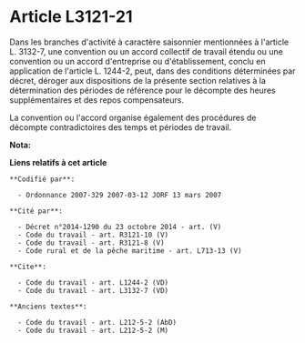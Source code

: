 # Article L3121-21

Dans les branches d'activité à caractère saisonnier mentionnées à l'article L. 3132-7, une convention ou un accord collectif
de travail étendu ou une convention ou un accord d'entreprise ou d'établissement, conclu en application de l'article L.
1244-2, peut, dans des conditions déterminées par décret, déroger aux dispositions de la présente section relatives à la
détermination des périodes de référence pour le décompte des heures supplémentaires et des repos compensateurs.

La convention ou l'accord organise également des procédures de décompte contradictoires des temps et périodes de travail.

**Nota:**



**Liens relatifs à cet article**

	**Codifié par**:

	  - Ordonnance 2007-329 2007-03-12 JORF 13 mars 2007

	**Cité par**:

	  - Décret n°2014-1290 du 23 octobre 2014 - art. (V)
	  - Code du travail - art. R3121-10 (V)
	  - Code du travail - art. R3121-8 (V)
	  - Code rural et de la pêche maritime - art. L713-13 (V)

	**Cite**:

	  - Code du travail - art. L1244-2 (VD)
	  - Code du travail - art. L3132-7 (VD)

	**Anciens textes**:

	  - Code du travail - art. L212-5-2 (AbD)
	  - Code du travail - art. L212-5-2 (M)
